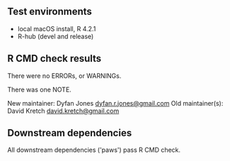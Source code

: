 ## Test environments

* local macOS install, R 4.2.1
* R-hub (devel and release)

## R CMD check results

There were no ERRORs, or WARNINGs.

There was one NOTE.

New maintainer:
  Dyfan Jones <dyfan.r.jones@gmail.com>
Old maintainer(s):
  David Kretch <david.kretch@gmail.com>

## Downstream dependencies

All downstream dependencies ('paws') pass R CMD check.
